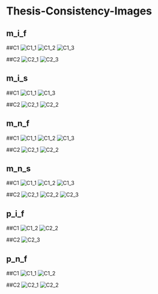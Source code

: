 # Thesis-Consistency-Images

## m_i_f
##C1
![C1_1](m_i_f/C1_1.png)
![C1_2](m_i_f/C1_2.png)
![C1_3](m_i_f/C1_3.png)

##C2
![C2_1](m_i_f/C2_1.png)
![C2_3](m_i_f/C2_3.png)

## m_i_s
##C1
![C1_1](m_i_s/C1_1.png)
![C1_3](m_i_s/C1_3.png)

##C2
![C2_1](m_i_s/C2_1.png)
![C2_2](m_i_s/C2_2.png)

## m_n_f
##C1
![C1_1](m_n_f/C1_1.png)
![C1_2](m_n_f/C1_2.png)
![C1_3](m_n_f/C1_3.png)

##C2
![C2_1](m_n_f/C2_1.png)
![C2_2](m_n_f/C2_2.png)

## m_n_s
##C1
![C1_1](m_n_s/C1_1.png)
![C1_2](m_n_s/C1_2.png)
![C1_3](m_n_s/C1_3.png)

##C2
![C2_1](m_n_s/C2_1.png)
![C2_2](m_n_s/C2_2.png)
![C2_3](m_n_s/C2_3.png)

## p_i_f
##C1
![C1_2](p_i_f/C1_2.png)
![C2_2](p_i_f/C2_2.png)

##C2
![C2_3](p_i_f/C2_3.png)

## p_n_f
##C1
![C1_1](p_n_f/C1_1.png)
![C1_2](p_n_f/C1_2.png)

##C2
![C2_1](p_n_f/C2_1.png)
![C2_2](p_n_f/C2_2.png)